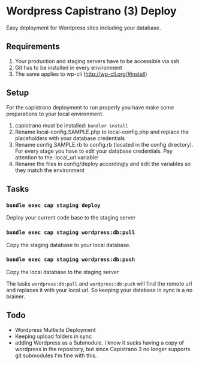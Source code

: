 # Wordpress Capistrano (3) Deploy

Easy deployment for Wordpress sites including your database.

## Requirements
1. Your production and staging servers have to be accessible via ssh
2. Git has to be installed in every environment
2. The same applies to wp-cli (http://wp-cli.org/#install)

## Setup
For the capistrano deployment to run properly you have make some  preparations to your local environment:

1. capistrano must be installed: `bundler install`
2. Rename local-config.SAMPLE.php to local-config.php and replace the placeholders with your database credentials
3. Rename config.SAMPLE.rb to config.rb (located in the config directory). For every stage you have to edit your database credentials. Pay attention to the :local_url variable!
4. Rename the files in config/deploy accordingly and edit the variables so they match the environment

## Tasks
### `bundle exec cap staging deploy`
Deploy your current code base to the staging server

### `bundle exec cap staging wordpress:db:pull`
Copy the staging database to your local database.

### `bundle exec cap staging wordpress:db:push`
Copy the local database to the staging server

The tasks `wordpress:db:pull` and `wordpress:db:push` will find the remote url and replaces it with your local url. So keeping your database in sync is a no brainer.

## Todo
* Wordpress Multisite Deployment
* Keeping upload folders in sync
* adding Wordpress as a Submodule. I know it sucks having a copy of wordpress in the repository, but since Capistrano 3 no longer supports git submodules I'm fine with this.